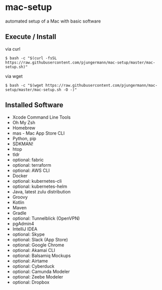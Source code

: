 # mac-setup
automated setup of a Mac with basic software

## Execute / Install
via curl
```
$ bash -c "$(curl -fsSL https://raw.githubusercontent.com/pjungermann/mac-setup/master/mac-setup.sh)"
```

via wget
```
$ bash -c "$(wget https://raw.githubusercontent.com/pjungermann/mac-setup/master/mac-setup.sh -O -)"
```

## Installed Software
* Xcode Command Line Tools
* Oh My Zsh
* Homebrew
* mas - Mac App Store CLI
* Python, pip
* SDKMAN!
* htop
* tldr
* optional: fabric
* optional: terraform
* optional: AWS CLI
* Docker
* optional: kubernetes-cli
* optional: kubernetes-helm
* Java, latest zulu distribution
* Groovy
* Kotlin
* Maven
* Gradle
* optional: Tunnelblick (OpenVPN)
* pgAdmin4
* IntelliJ IDEA
* optional: Skype
* optional: Slack (App Store)
* optional: Google Chrome
* optional: Akamai CLI
* optional: Balsamiq Mockups
* optional: Airtame
* optional: Cyberduck
* optional: Camunda Modeler
* optional: Zeebe Modeler
* optional: Dropbox
